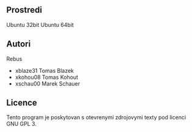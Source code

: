 ﻿Prostredi
---------

Ubuntu 32bit
Ubuntu 64bit

Autori
------
Rebus
- xblaze31 Tomas Blazek
- xkohou08 Tomas Kohout
- xschau00 Marek Schauer

Licence
-------

Tento program je poskytovan s otevrenymi zdrojovymi texty pod licenci GNU GPL 3.